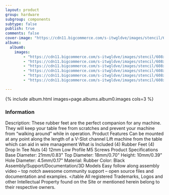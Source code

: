 ```yaml
---
layout: product
group: hardware
subgroup: components
subtype: false
publish: true
comments: false
cover-image: "https://cdn11.bigcommerce.com/s-itwgldve/images/stencil/608x608/products/622/3658/Profile_Picture__61372.1675310608.png?c=2"
albums:
  album0:
    images:
        - "https://cdn11.bigcommerce.com/s-itwgldve/images/stencil/608x608/products/622/3658/Profile_Picture__61372.1675310608.png?c=2"
        - "https://cdn11.bigcommerce.com/s-itwgldve/images/stencil/608x608/products/622/3656/in_use_picture_2.png__88309.1675310608.jpg?c=2"
        - "https://cdn11.bigcommerce.com/s-itwgldve/images/stencil/608x608/products/622/3652/Group_picture.png__51448.1675310608.jpg?c=2"
        - "https://cdn11.bigcommerce.com/s-itwgldve/images/stencil/608x608/products/622/3655/in_use_picture.png__06328.1675310608.jpg?c=2"
        - "https://cdn11.bigcommerce.com/s-itwgldve/images/stencil/608x608/products/622/3660/RubberFeet_2__66032.1675310608.jpg?c=2"
        - "https://cdn11.bigcommerce.com/s-itwgldve/images/stencil/608x608/products/622/3654/Secondary_picture.png__76947.1675310608.jpg?c=2"

---
```


{% include album.html images=page.albums.album0.images cols=3 %}

### Information

Description:
 These rubber feet are the perfect companion for any machine. They will keep your table free from scratches and prevent your machine from “walking around” while in operation. Product Features  Can be mounted at any point along the length of a V-Slot channel Lift machine from the table which can aid in wire management  What is Included  (4) Rubber Feet (4) Drop In Tee Nuts (4) 12mm Low Profile M5 Screws  Product Specifications  Base Diameter: 21mm/0.83" Top Diameter: 18mm/0.70" Height: 10mm/0.39" Hole Diameter: 4.5mm/0.17" Material: Rubber Color: Black  Assembly/Support/Documentation/3D Models Easy follow along assembly video – top notch awesome community support – open source files and documentation and examples. </table All registered Trademarks, Logos and other Intellectual Property found on the Site or mentioned herein belong to their respective owners.   

